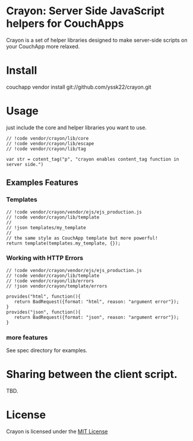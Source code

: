 # Crayon: Server Side JavaScript helpers for CouchApps

Crayon is a set of helper libraries designed to make server-side scripts on your CouchApp more relaxed.

# Install

couchapp vendor install git://github.com/yssk22/crayon.git

# Usage

just include the core and helper libraries you want to use.

    // !code vendor/crayon/lib/core
    // !code vendor/crayon/lib/escape
    // !code vendor/crayon/lib/tag

    var str = cotent_tag("p", "crayon enables content_tag function in server side.")

## Examples Features

### Templates

    // !code vendor/crayon/vendor/ejs/ejs_production.js
    // !code vendor/crayon/lib/template
    //
    // !json templates/my_template
    //
    // the same style as CouchApp template but more powerful!
    return template(templates.my_template, {});

### Working with HTTP Errors

    // !code vendor/crayon/vendor/ejs/ejs_production.js
    // !code vendor/crayon/lib/template
    // !code vendor/crayon/lib/errors
    // !json vendor/crayon/template/errors

    provides("html", function(){
       return BadRequest({format: "html", reason: "argument error"});
    }
    provides("json", function(){
       return BadRequest({format: "json", reason: "argument error"});
    }

### more features

See spec directory for examples.

# Sharing between the client script.

TBD.

# License

Crayon is licensed under the [MIT License](http://www.opensource.org/licenses/mit-license.php)

